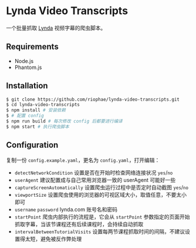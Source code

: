 # Lynda Video Transcripts

一个批量抓取 [Lynda](http://www.lynda.com/) 视频字幕的爬虫脚本。

## Requirements

- Node.js
- Phantom.js

## Installation

```bash
$ git clone https://github.com/riophae/lynda-video-transcripts.git
$ cd lynda-video-transcripts
$ npm install # 安装依赖
$ # 配置 config
$ npm run build # 每次修改 config 后都要进行编译
$ npm start # 执行爬虫脚本
```

## Configuration

复制一份 `config.example.yaml`，更名为 `config.yaml`，打开编辑：

- `detectNetworkCondition` 设置是否在开始时检查网络连接状况 `yes`/`no`
- `userAgent` 建议配置成与自己常用浏览器一致的 userAgent 可能好一些
- `captureScreenAutomatically` 设置爬虫运行过程中是否定时自动截图 `yes`/`no`
- `viewportSize` 设置爬虫使用的浏览器的可视区域大小，取值任意，不要太小即可
- `username` `password` lynda.com 账号名和密码
- `startPoint` 爬虫内部执行的流程是，它会从 `startPoint` 参数指定的页面开始抓取字幕，当该节课程还有后续课程时，会持续自动抓取
- `intervalBetweenTutorialVisits` 设置每两节课程抓取时间的间隔，不建议设置得太短，避免被反作弊处理
